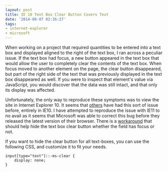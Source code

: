 ```yaml
---
layout: post
title: IE 10 Text Box Clear Button Covers Text
date: '2014-08-07 02:36:27'
tags:
- internet-explorer
- microsoft
---
```


When working on a project that required quantities to be entered into a text box and displayed aligned to the right of the text box, I ran across a peculiar issue. If the text box had focus, a new button appeared in the text box that would allow the user to completely clear the contents of the text box. When focus moved to another element on the page, the clear button disappeared, but part of the right side of the text that was previously displayed in the text box disappeared as well. If you were to inspect that element's value via JavaScript, you would discover that the data was still intact, and that only its display was affected.

Unfortunately, the only way to reproduce these symptoms was to view the site in Internet Explorer 10. It seems that [others](http://stackoverflow.com/questions/14007655/remove-ie10s-clear-field-x-button-on-certain-inputs) have had this sort of issue before, entirely in IE10. I have attempted to reproduce the issue with IE11 to no avail as it seems that Microsoft was able to correct this bug before they released the latest version of their browser. There is a [workaround](http://msdn.microsoft.com/en-us/library/windows/apps/hh465740.aspx) that should help hide the text box clear button whether the field has focus or not.

If you want to hide the clear button for all text-boxes, you can use the following CSS, and customize it to fit your needs.

```
input[type="text"]::-ms-clear {
    display: none;
}
```